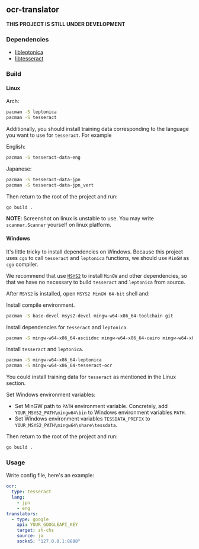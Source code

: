 ## ocr-translator

**THIS PROJECT IS STILL UNDER DEVELOPMENT**

### Dependencies

- [libleptonica](https://github.com/DanBloomberg/leptonica/)
- [libtesseract](https://github.com/tesseract-ocr/tesseract)

### Build

#### Linux

Arch:

```bash
pacman -S leptonica
pacman -S tesseract
```

Additionally, you should install training data corresponding to the language
you want to use for `tesseract`. For example

English:

```bash
pacman -S tesseract-data-eng
```

Japanese:

```bash
pacman -S tesseract-data-jpn
pacman -S tesseract-data-jpn_vert
```

Then return to the root of the project and run:

```bash
go build .
```

**NOTE**: Screenshot on linux is unstable to use. You may
write `scanner.Scanner` yourself on linux platform.

#### Windows

It's little tricky to install dependencies on Windows. Because this
project uses `cgo` to call `tesseract` and `leptonica` functions, we
should use `MinGW` as `cgo` compiler.

We recommend that use [`MSYS2`](https://www.msys2.org/) to
install `MinGW` and other dependencies, so that we have no
necessary to build `tesseract` and `leptonica` from source.

After `MSYS2` is installed, open `MSYS2 MinGW 64-bit` shell and:

Install compile environment.

```bash
pacman -S base-devel msys2-devel mingw-w64-x86_64-toolchain git
```

Install dependencies for `tesseract` and `leptonica`.

```bash
pacman -S mingw-w64-x86_64-asciidoc mingw-w64-x86_64-cairo mingw-w64-x86_64-curl mingw-w64-x86_64-icu mingw-w64-x86_64-leptonica mingw-w64-x86_64-libarchive mingw-w64-x86_64-pango mingw-w64-x86_64-zlib mingw-w64-x86_64-autotools mingw-w64-x86_64-cmake
```

Install `tesseract` and `leptonica`.

```bash
pacman -S mingw-w64-x86_64-leptonica
pacman -S mingw-w64-x86_64-tesseract-ocr
```

You could install training data for `tesseract` as mentioned in the
Linux section.

Set Windows environment variables:
- Set MinGW path to `PATH` environment variable. Concretely, add
  `YOUR_MSYS2_PATH\mingw64\bin` to Windows environment variables `PATH`.
- Set Windows environment variables `TESSDATA_PREFIX` to `YOUR_MSYS2_PATH\mingw64\share\tessdata`.

Then return to the root of the project and run:

```bash
go build .
```

### Usage

Write config file, here's an example:

```yaml
ocr:
  type: tesseract
  lang:
    - jpn
    - eng
translators:
  - type: google
    api: YOUR_GOOGLEAPI_KEY
    target: zh-chs
    source: ja
    socks5: "127.0.0.1:8888"
```
